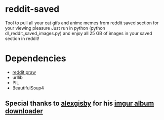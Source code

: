 # reddit-saved
Tool to pull all your cat gifs and anime memes from reddit saved section for your viewing pleasure
Just run in python (python dl_reddit_saved_images.py) and enjoy all 25 GB of images in your saved section in reddit!

# Dependencies
- [reddit praw](https://github.com/praw-dev/praw)
- urllib
- PIL
- BeautifulSoup4


## Special thanks to [alexgisby](https://github.com/alexgisby) for his [imgur album downloader](https://github.com/alexgisby/imgur-album-downloader)

